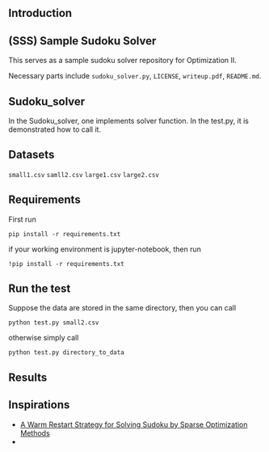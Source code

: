 ## Introduction

## (SSS) Sample Sudoku Solver
This serves as a sample sudoku solver repository for Optimization II.

Necessary parts include ``sudoku_solver.py``, ``LICENSE``, ``writeup.pdf``, ``README.md``.

## Sudoku_solver
In the Sudoku_solver, one implements solver function. In the test.py, it is demonstrated how to call it.

## Datasets
`small1.csv`
`samll2.csv`
`large1.csv`
`large2.csv`

## Requirements
First run
```
pip install -r requirements.txt
```

if your working environment is jupyter-notebook, then run
```
!pip install -r requirements.txt
```

## Run the test
Suppose the data are stored in the same directory, then you can call

```
python test.py small2.csv
```

otherwise simply call

```
python test.py directory_to_data
```

## Results


## Inspirations
 * [A Warm Restart Strategy for Solving Sudoku by Sparse Optimization Methods](https://arxiv.org/pdf/1507.05995.pdf)
 * [](https://arxiv.org/pdf/1507.05995.pdf)
